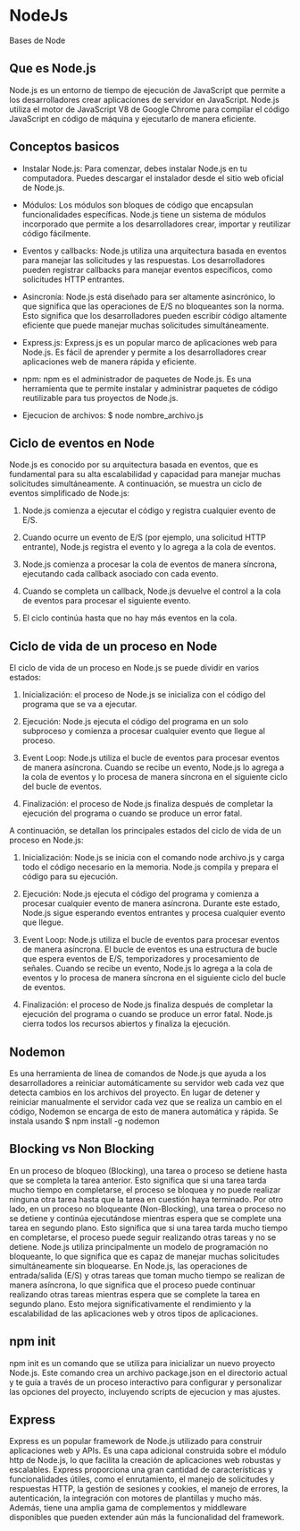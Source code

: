 # NodeJs

Bases de Node

## Que es Node.js

Node.js es un entorno de tiempo de ejecución de JavaScript que permite a los desarrolladores crear aplicaciones de servidor en JavaScript. Node.js utiliza el motor de JavaScript V8 de Google Chrome para compilar el código JavaScript en código de máquina y ejecutarlo de manera eficiente.

## Conceptos basicos

- Instalar Node.js: Para comenzar, debes instalar Node.js en tu computadora. Puedes descargar el instalador desde el sitio web oficial de Node.js.

- Módulos: Los módulos son bloques de código que encapsulan funcionalidades específicas. Node.js tiene un sistema de módulos incorporado que permite a los desarrolladores crear, importar y reutilizar código fácilmente.

- Eventos y callbacks: Node.js utiliza una arquitectura basada en eventos para manejar las solicitudes y las respuestas. Los desarrolladores pueden registrar callbacks para manejar eventos específicos, como solicitudes HTTP entrantes.

- Asincronía: Node.js está diseñado para ser altamente asincrónico, lo que significa que las operaciones de E/S no bloqueantes son la norma. Esto significa que los desarrolladores pueden escribir código altamente eficiente que puede manejar muchas solicitudes simultáneamente.

- Express.js: Express.js es un popular marco de aplicaciones web para Node.js. Es fácil de aprender y permite a los desarrolladores crear aplicaciones web de manera rápida y eficiente.

- npm: npm es el administrador de paquetes de Node.js. Es una herramienta que te permite instalar y administrar paquetes de código reutilizable para tus proyectos de Node.js.

- Ejecucion de archivos: $ node nombre_archivo.js

## Ciclo de eventos en Node

Node.js es conocido por su arquitectura basada en eventos, que es fundamental para su alta escalabilidad y capacidad para manejar muchas solicitudes simultáneamente. A continuación, se muestra un ciclo de eventos simplificado de Node.js:

1. Node.js comienza a ejecutar el código y registra cualquier evento de E/S.

2. Cuando ocurre un evento de E/S (por ejemplo, una solicitud HTTP entrante), Node.js registra el evento y lo agrega a la cola de eventos.

3. Node.js comienza a procesar la cola de eventos de manera síncrona, ejecutando cada callback asociado con cada evento.

4. Cuando se completa un callback, Node.js devuelve el control a la cola de eventos para procesar el siguiente evento.

5. El ciclo continúa hasta que no hay más eventos en la cola.

## Ciclo de vida de un proceso en Node

El ciclo de vida de un proceso en Node.js se puede dividir en varios estados:

1. Inicialización: el proceso de Node.js se inicializa con el código del programa que se va a ejecutar.

2. Ejecución: Node.js ejecuta el código del programa en un solo subproceso y comienza a procesar cualquier evento que llegue al proceso.

3. Event Loop: Node.js utiliza el bucle de eventos para procesar eventos de manera asíncrona. Cuando se recibe un evento, Node.js lo agrega a la cola de eventos y lo procesa de manera síncrona en el siguiente ciclo del bucle de eventos.

4. Finalización: el proceso de Node.js finaliza después de completar la ejecución del programa o cuando se produce un error fatal.

A continuación, se detallan los principales estados del ciclo de vida de un proceso en Node.js:

1. Inicialización: Node.js se inicia con el comando node archivo.js y carga todo el código necesario en la memoria. Node.js compila y prepara el código para su ejecución.

2. Ejecución: Node.js ejecuta el código del programa y comienza a procesar cualquier evento de manera asíncrona. Durante este estado, Node.js sigue esperando eventos entrantes y procesa cualquier evento que llegue.

3. Event Loop: Node.js utiliza el bucle de eventos para procesar eventos de manera asíncrona. El bucle de eventos es una estructura de bucle que espera eventos de E/S, temporizadores y procesamiento de señales. Cuando se recibe un evento, Node.js lo agrega a la cola de eventos y lo procesa de manera síncrona en el siguiente ciclo del bucle de eventos.

4. Finalización: el proceso de Node.js finaliza después de completar la ejecución del programa o cuando se produce un error fatal. Node.js cierra todos los recursos abiertos y finaliza la ejecución.

## Nodemon

Es una herramienta de línea de comandos de Node.js que ayuda a los desarrolladores a reiniciar automáticamente su servidor web cada vez que detecta cambios en los archivos del proyecto. En lugar de detener y reiniciar manualmente el servidor cada vez que se realiza un cambio en el código, Nodemon se encarga de esto de manera automática y rápida. Se instala usando $ npm install -g nodemon

## Blocking vs Non Blocking

En un proceso de bloqueo (Blocking), una tarea o proceso se detiene hasta que se completa la tarea anterior. Esto significa que si una tarea tarda mucho tiempo en completarse, el proceso se bloquea y no puede realizar ninguna otra tarea hasta que la tarea en cuestión haya terminado. Por otro lado, en un proceso no bloqueante (Non-Blocking), una tarea o proceso no se detiene y continúa ejecutándose mientras espera que se complete una tarea en segundo plano. Esto significa que si una tarea tarda mucho tiempo en completarse, el proceso puede seguir realizando otras tareas y no se detiene. Node.js utiliza principalmente un modelo de programación no bloqueante, lo que significa que es capaz de manejar muchas solicitudes simultáneamente sin bloquearse. En Node.js, las operaciones de entrada/salida (E/S) y otras tareas que toman mucho tiempo se realizan de manera asíncrona, lo que significa que el proceso puede continuar realizando otras tareas mientras espera que se complete la tarea en segundo plano. Esto mejora significativamente el rendimiento y la escalabilidad de las aplicaciones web y otros tipos de aplicaciones.

## npm init

npm init es un comando que se utiliza para inicializar un nuevo proyecto Node.js. Este comando crea un archivo package.json en el directorio actual y te guía a través de un proceso interactivo para configurar y personalizar las opciones del proyecto, incluyendo scripts de ejecucion y mas ajustes.

## Express

Express es un popular framework de Node.js utilizado para construir aplicaciones web y APIs. Es una capa adicional construida sobre el módulo http de Node.js, lo que facilita la creación de aplicaciones web robustas y escalables. Express proporciona una gran cantidad de características y funcionalidades útiles, como el enrutamiento, el manejo de solicitudes y respuestas HTTP, la gestión de sesiones y cookies, el manejo de errores, la autenticación, la integración con motores de plantillas y mucho más. Además, tiene una amplia gama de complementos y middleware disponibles que pueden extender aún más la funcionalidad del framework.
